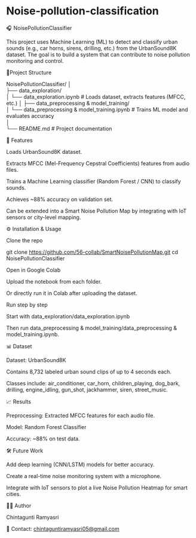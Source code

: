 # Noise-pollution-classification
🎧 NoisePollutionClassifier

This project uses Machine Learning (ML) to detect and classify urban sounds (e.g., car horns, sirens, drilling, etc.) from the UrbanSound8K dataset. The goal is to build a system that can contribute to noise pollution monitoring and control.

📂Project Structure

NoisePollutionClassifier/
│                                                                                                                                                                             
├── data_exploration/                                                                                                                                                 
│   └── data_exploration.ipynb                          # Loads dataset, extracts features (MFCC, etc.)                                                                       │                                                                                                                                                                             ├── data_preprocessing & model_training/                                                                                                                              
│   └── data_preprocessing & model_training.ipynb       # Trains ML model and evaluates accuracy                                                                          
│                                                                                                                                                                           
└── README.md                                           # Project documentation                                                                                            

🚀 Features

Loads UrbanSound8K dataset.

Extracts MFCC (Mel-Frequency Cepstral Coefficients) features from audio files.

Trains a Machine Learning classifier (Random Forest / CNN) to classify sounds.

Achieves ~88% accuracy on validation set.

Can be extended into a Smart Noise Pollution Map by integrating with IoT sensors or city-level mapping.

⚙️ Installation & Usage

Clone the repo

git clone https://github.com/56-collab/SmartNoisePollutionMap.git
cd NoisePollutionClassifier


Open in Google Colab

Upload the notebook from each folder.

Or directly run it in Colab after uploading the dataset.

Run step by step

Start with data_exploration/data_exploration.ipynb

Then run data_preprocessing & model_training/data_preprocessing & model_training.ipynb.

📊 Dataset

Dataset: UrbanSound8K

Contains 8,732 labeled urban sound clips of up to 4 seconds each.

Classes include: air_conditioner, car_horn, children_playing, dog_bark, drilling, engine_idling, gun_shot, jackhammer, siren, street_music.

📈 Results

Preprocessing: Extracted MFCC features for each audio file.

Model: Random Forest Classifier

Accuracy: ~88% on test data.

🛠️ Future Work

Add deep learning (CNN/LSTM) models for better accuracy.

Create a real-time noise monitoring system with a microphone.

Integrate with IoT sensors to plot a live Noise Pollution Heatmap for smart cities.

👩‍💻 Author

 Chintagunti Ramyasri

📧 Contact: chintaguntiramyasri05@gmail.com
